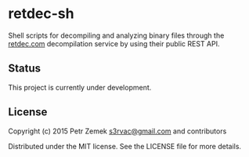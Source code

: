 retdec-sh
=========

Shell scripts for decompiling and analyzing binary files through the [retdec.com](https://retdec.com) decompilation service by using their public REST API.

Status
------

This project is currently under development.

License
-------

Copyright (c) 2015 Petr Zemek <s3rvac@gmail.com> and contributors

Distributed under the MIT license. See the LICENSE file for more details.
